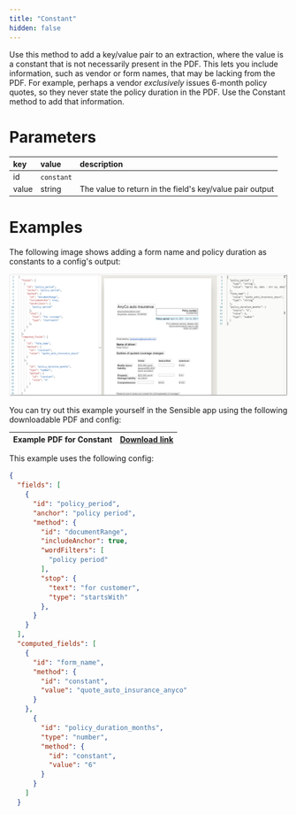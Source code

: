```yaml
---
title: "Constant"
hidden: false
---
```

Use this method to add a key/value pair to an extraction, where the value is a constant that is not necessarily present in the PDF. This lets you include information, such as vendor or form names, that may be lacking from the PDF. For example, perhaps a vendor *exclusively* issues 6-month policy quotes, so they never state the policy duration in the PDF. Use the Constant method to add that information. 

Parameters
====

| key   | value      | description                                              |
| :---- | :--------- | :------------------------------------------------------- |
| id    | `constant` |                                                          |
| value | string     | The value to return in the field's key/value pair output |

Examples
====

The following image shows adding a form name and policy duration as constants to a config's output:

![Click to enlarge](https://raw.githubusercontent.com/sensible-hq/sensible-docs/main/readme-sync/assets/v0/images/borders/constant_example.png)


You can try out this example yourself in the Sensible app using the following downloadable PDF and config:

| Example PDF for Constant | [Download link](https://raw.githubusercontent.com/sensible-hq/sensible-docs/main/readme-sync/assets/v0/pdfs/auto_insurance_anyco_golden.pdf) |
| ------------------------ | ------------------------------------------------------------ |

This example uses the following config:

```json
{
  "fields": [
    {
      "id": "policy_period",
      "anchor": "policy period",
      "method": {
        "id": "documentRange",
        "includeAnchor": true,
        "wordFilters": [
          "policy period"
        ],
        "stop": {
          "text": "for customer",
          "type": "startsWith"
        },
      }
    }
  ],
  "computed_fields": [
    {
      "id": "form_name",
      "method": {
        "id": "constant",
        "value": "quote_auto_insurance_anyco"
      }
    },
      {
        "id": "policy_duration_months",
        "type": "number",
        "method": {
          "id": "constant",
          "value": "6"
        }
      }
    ]
  }
```

